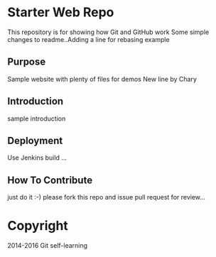 # Starter Web Repo

This repository is for showing how Git and GitHub work
Some simple changes to readme..Adding a line for rebasing example

## Purpose

Sample website with plenty of files for demos
New line by Chary

## Introduction

sample introduction

## Deployment

Use Jenkins build ...

## How To Contribute

just do it :-)
please fork this repo and issue pull request for review...


# Copyright
2014-2016 Git self-learning

